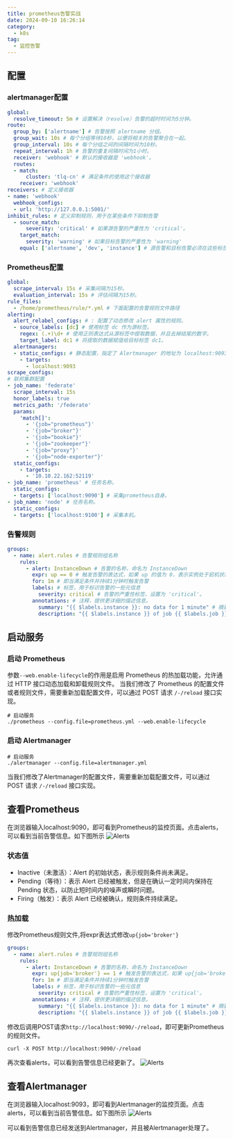 ```yaml
---
title: prometheus告警实战
date: 2024-09-10 16:26:14
category:
  - k8s
tag:
  - 监控告警
---
```


## 配置

### alertmanager配置
```yaml
global:
  resolve_timeout: 5m # 设置解决（resolve）告警的超时时间为5分钟。
route:
  group_by: ['alertname'] # 告警按照 alertname 分组。
  group_wait: 10s # 每个分组等待10秒，以便将相关的告警聚合在一起。
  group_interval: 10s # 每个分组之间的间隔时间为10秒。
  repeat_interval: 1h # 告警的重复间隔时间为1小时。
  receiver: 'webhook' # 默认的接收器是 'webhook'。
  routes:
  - match:
      cluster: 'tlq-cn' # 满足条件的使用这个接收器
    receiver: 'webhook'
receivers: # 定义接收器
- name: 'webhook'
  webhook_configs:
  - url: 'http://127.0.0.1:5001/'
inhibit_rules: # 定义抑制规则，用于在某些条件下抑制告警
  - source_match:
      severity: 'critical' # 如果源告警的严重性为 'critical'。
    target_match:
      severity: 'warning' # 如果目标告警的严重性为 'warning'
    equal: ['alertname', 'dev', 'instance'] # 源告警和目标告警必须在这些标签上相等才会触发抑制。
```

### Prometheus配置
```yaml
global:
  scrape_interval: 15s # 采集间隔为15秒。
  evaluation_interval: 15s # 评估间隔为15秒。
rule_files:
  - /home/prometheus/rule/*.yml # 下面配置的告警规则文件路径
alerting:
  alert_relabel_configs: # : 配置了动态修改 alert 属性的规则。
  - source_labels: [dc] # 使用标签 dc 作为源标签。
    regex: (.+)\d+ # 使用正则表达式从源标签中提取数据，并且去掉结尾的数字。
    target_label: dc1 # 将提取的数据赋值给目标标签 dc1。
  alertmanagers:
  - static_configs: # 静态配置，指定了 Alertmanager 的地址为 localhost:9093。
    - targets:
      - localhost:9093
scrape_configs:
# 联邦集群配置
- job_name: 'federate'
  scrape_interval: 15s
  honor_labels: true
  metrics_path: '/federate'
  params:
    'match[]':
      - '{job="prometheus"}'
      - '{job="broker"}'
      - '{job="bookie"}'
      - '{job="zookeeper"}'
      - '{job="proxy"}'
      - '{job="node-exporter"}'
  static_configs:
    - targets:
      - '10.10.22.162:52119'
- job_name: 'prometheus' # 任务名称。
  static_configs:
  - targets: ['localhost:9090'] # 采集prometheus自身。
- job_name: 'node' # 任务名称。
  static_configs:
  - targets: ['localhost:9100'] # 采集本机。
```

### 告警规则
```yaml
groups:
  - name: alert.rules # 告警规则组名称
    rules:
      - alert: InstanceDown # 告警的名称，命名为 InstanceDown
        expr: up == 0 # 触发告警的表达式，如果 up 的值为 0，表示实例处于宕机状态。
        for: 1m # 即当满足条件并持续1分钟时触发告警
        labels: # 标签，用于标识告警的一些元信息
          severity: critical # 告警的严重性标签，设置为 'critical'。
        annotations: # 注释，提供更详细的描述信息。
          summary: "{{ $labels.instance }}: no data for 1 minute" # 摘要信息，描述实例在1分钟内没有数据。
          description: "{{ $labels.instance }} of job {{ $labels.job }} has been down for more than 1 minute." # 描述信息，指明哪个作业的哪个实例在1分钟以上处于宕机状态。
```

## 启动服务

### 启动 Prometheus
参数`--web.enable-lifecycle`的作用是启用 Prometheus 的热加载功能，允许通过 HTTP 接口动态加载和卸载规则文件。
当我们修改了 Prometheus 的配置文件或者规则文件，需要重新加载配置文件，可以通过 POST 请求 `/-/reload` 接口实现。

```shell
# 启动服务
./prometheus --config.file=prometheus.yml --web.enable-lifecycle
```

### 启动 Alertmanager
```shell
# 启动服务
./alertmanager --config.file=alertmanager.yml
```
当我们修改了Alertmanager的配置文件，需要重新加载配置文件，可以通过 POST 请求 `/-/reload` 接口实现。

## 查看Prometheus
在浏览器输入localhost:9090，即可看到Prometheus的监控页面。点击alerts，可以看到当前告警信息。如下图所示
![Alerts](/imgs/2023/k8s/07/alerts.png)

### 状态值
- Inactive（未激活）：Alert 的初始状态，表示规则条件尚未满足。
- Pending（等待）：表示 Alert 已经被触发，但是在确认一定时间内保持在 Pending 状态，以防止短时间内的噪声或瞬时问题。
- Firing（触发）：表示 Alert 已经被确认，规则条件持续满足。

### 热加载
修改Prometheus规则文件,将expr表达式修改`up{job='broker'}`
```yaml
groups:
  - name: alert.rules # 告警规则组名称
    rules:
      - alert: InstanceDown # 告警的名称，命名为 InstanceDown
        expr: up{job='broker'} == 1 # 触发告警的表达式，如果 up{job='broker'} 的值为 1，表示实例处于启动状态。
        for: 1m # 即当满足条件并持续1分钟时触发告警
        labels: # 标签，用于标识告警的一些元信息
          severity: critical # 告警的严重性标签，设置为 'critical'。
        annotations: # 注释，提供更详细的描述信息。
          summary: "{{ $labels.instance }}: no data for 1 minute" # 摘要信息，描述实例在1分钟内没有数据。
          description: "{{ $labels.instance }} of job {{ $labels.job }} has been down for more than 1 minute." # 描述信息，指明哪个作业的哪个实例在1分钟以上处于宕机状态。
```

修改后调用POST请求`http://localhost:9090/-/reload`，即可更新Prometheus的规则文件。
```shell
curl -X POST http://localhost:9090/-/reload
```

再次查看alerts，可以看到告警信息已经更新了。
![Alerts](/imgs/2023/k8s/07/alerts-update.png)

## 查看Alertmanager
在浏览器输入localhost:9093，即可看到Alertmanager的监控页面。点击alerts，可以看到当前告警信息。如下图所示
![Alerts](/imgs/2023/k8s/07/alertmanager.png)

可以看到告警信息已经发送到Alertmanager，并且被Alertmanager处理了。